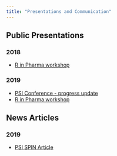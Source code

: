 ```yaml
---
title: "Presentations and Communication"
---
```


## Public Presentations

### 2018

* [R in Pharma workshop](/presentations/R_Validation_Workshop.pdf)

### 2019

* [PSI Conference - progress update](/presentations/validation_hub.pdf)
* [R in Pharma workshop](/presentations/rpharma_2019.pdf)

## News Articles

### 2019

* [PSI SPIN Article](/presentations/spin_r_validation.pdf)